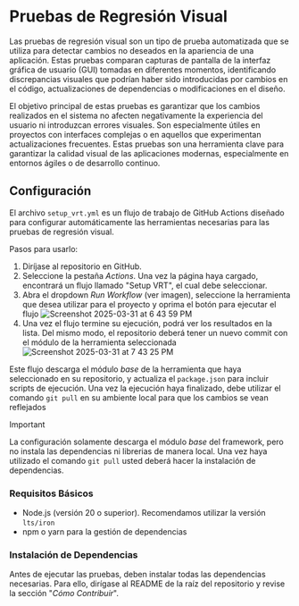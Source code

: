 # Pruebas de Regresión Visual

Las pruebas de regresión visual son un tipo de prueba automatizada que se utiliza para detectar cambios no deseados en la apariencia de una aplicación. Estas pruebas comparan capturas de pantalla de la interfaz gráfica de usuario (GUI) tomadas en diferentes momentos, identificando discrepancias visuales que podrían haber sido introducidas por cambios en el código, actualizaciones de dependencias o modificaciones en el diseño.

El objetivo principal de estas pruebas es garantizar que los cambios realizados en el sistema no afecten negativamente la experiencia del usuario ni introduzcan errores visuales. Son especialmente útiles en proyectos con interfaces complejas o en aquellos que experimentan actualizaciones frecuentes. Estas pruebas son una herramienta clave para garantizar la calidad visual de las aplicaciones modernas, especialmente en entornos ágiles o de desarrollo continuo.


## Configuración

El archivo `setup_vrt.yml` es un flujo de trabajo de GitHub Actions diseñado para configurar automáticamente las herramientas necesarias para las pruebas de regresión visual.

Pasos para usarlo:

1. Diríjase al repositorio en GitHub.
2. Seleccione la pestaña _Actions_. Una vez la página haya cargado, encontrará un flujo llamado "Setup VRT", el cual debe seleccionar.
3. Abra el dropdown _Run Workflow_ (ver imagen), seleccione la herramienta que desea utilizar para el proyecto y oprima el botón para ejecutar el flujo
![Screenshot 2025-03-31 at 6 43 59 PM](https://github.com/user-attachments/assets/0a50a966-1b96-4ff3-94d8-89bb0a6992b2)
4. Una vez el flujo termine su ejecución, podrá ver los resultados en la lista. Del mismo modo, el repositorio deberá tener un nuevo commit con el módulo de la herramienta seleccionada
![Screenshot 2025-03-31 at 7 43 25 PM](https://github.com/user-attachments/assets/a34a06c2-1fa0-43e1-847d-fbd86157eafb)

Este flujo descarga el módulo _base_ de la herramienta que haya seleccionado en su repositorio, y actualiza el `package.json` para incluir scripts de ejecución. Una vez la ejecución haya finalizado, debe utilizar el comando `git pull` en su ambiente local para que los cambios se vean reflejados

> [!IMPORTANT]
> La configuración solamente descarga el módulo _base_ del framework, pero no instala las dependencias ni librerias de manera local. Una vez haya utilizado el comando `git pull` usted deberá hacer la instalación de dependencias.


### Requisitos Básicos

- Node.js (versión 20 o superior). Recomendamos utilizar la versión `lts/iron`
- npm o yarn para la gestión de dependencias

### Instalación de Dependencias

Antes de ejecutar las pruebas, deben instalar todas las dependencias necesarias. Para ello, dirígase al README de la raíz del repositorio y revise la sección "_Cómo Contribuir_".
